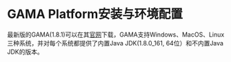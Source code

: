 # GAMA Platform安装与环境配置

最新版的GAMA\(1.8.1\)可以在其[官网](https://gama-platform.github.io/download)下载，GAMA支持Windows、MacOS、Linux三种系统，并对每个系统都提供了内置Java JDK\(1.8.0\_161, 64位）和不内置Java JDK的版本。  



